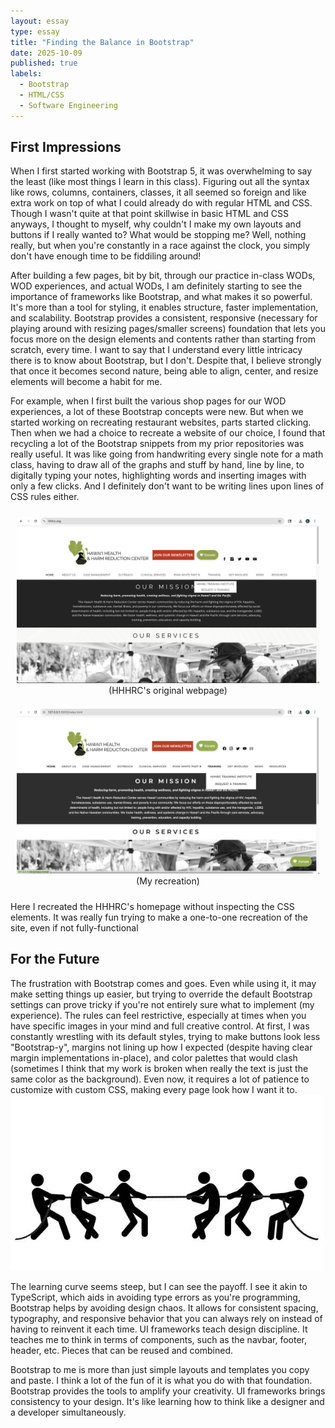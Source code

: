 ```yaml
---
layout: essay
type: essay
title: "Finding the Balance in Bootstrap"
date: 2025-10-09
published: true
labels:
  - Bootstrap
  - HTML/CSS
  - Software Engineering
---
```


## First Impressions
When I first started working with Bootstrap 5, it was overwhelming to say the least (like most things I learn in this class). Figuring out all the syntax like rows, columns, containers, classes, it all seemed so foreign and like extra work on top of what I could already do with regular HTML and CSS. Though I wasn't quite at that point skillwise in basic HTML and CSS anyways, I thought to myself, why couldn't I make my own layouts and buttons if I really wanted to? What would be stopping me? Well, nothing really, but when you're constantly in a race against the clock, you simply don't have enough time to be fiddiling around!

After building a few pages, bit by bit, through our practice in-class WODs, WOD experiences, and actual WODs, I am definitely starting to see the importance of frameworks like Bootstrap, and what makes it so powerful. It's more than a tool for styling, it enables structure, faster implementation, and scalability. Bootstrap provides a consistent, responsive (necessary for playing around with resizing pages/smaller screens) foundation that lets you focus more on the design elements and contents rather than starting from scratch, every time. I want to say that I understand every little intricacy there is to know about Bootstrap, but I don't. Despite that, I believe strongly that once it becomes second nature, being able to align, center, and resize elements will become a habit for me.

For example, when I first built the various shop pages for our WOD experiences, a lot of these Bootstrap concepts were new. But when we started working on recreating restaurant websites, parts started clicking. Then when we had a choice to recreate a website of our choice, I found that recycling a lot of the Bootstrap snippets from my prior repositories was really useful. It was like going from handwriting every single note for a math class, having to draw all of the graphs and stuff by hand, line by line, to digitally typing your notes, highlighting words and inserting images with only a few clicks. And I definitely don't want to be writing lines upon lines of CSS rules either.
<br>

<p align="center">
  <figure style="display:inline-block; text-align:center; margin:10px;">
    <img src="../img/hhhrc.png" width="500"><br>
    <figcaption>(HHHRC's original webpage)<br></figcaption>
  </figure>
  <figure style="display:inline-block; text-align:center; margin:10px;">
    <img src="../img/hhhrc-recreation.png" width="500"><br>
    <figcaption>(My recreation)</figcaption>
  </figure>
</p>

Here I recreated the HHHRC's homepage without inspecting the CSS elements. It was really fun trying to make a one-to-one recreation of the site, even if not fully-functional

## For the Future
The frustration with Bootstrap comes and goes. Even while using it, it may make setting things up easier, but trying to override the default Bootstrap settings can prove tricky if you're not entirely sure what to implement (my experience). The rules can feel restrictive, especially at times when you have specific images in your mind and full creative control. At first, I was constantly wrestling with its default styles, trying to make buttons look less "Bootstrap-y", margins not lining up how I expected (despite having clear margin implementations in-place), and color palettes that would clash (sometimes I think that my work is broken when really the text is just the same color as the background). Even now, it requires a lot of patience to customize with custom CSS, making every page look how I want it to. 
<img width="500px" src="../img/tug.jpg"> 
<br>

The learning curve seems steep, but I can see the payoff. I see it akin to TypeScript, which aids in avoiding type errors as you're programming, Bootstrap helps by avoiding design chaos. It allows for consistent spacing, typography, and responsive behavior that you can always rely on instead of having to reinvent it each time. UI frameworks teach design discipline. It teaches me to think in terms of components, such as the navbar, footer, header, etc. Pieces that can be reused and combined. 

Bootstrap to me is more than just simple layouts and templates you copy and paste. I think a lot of the fun of it is what you do with that foundation. Bootstrap provides the tools to amplify your creativity. UI frameworks brings consistency to your design. It's like learning how to think like a designer and a developer simultaneously.

